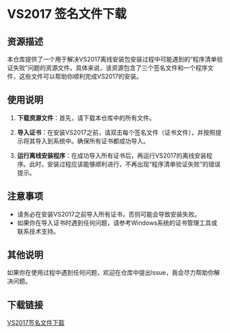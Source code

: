 # VS2017 签名文件下载

## 资源描述

本仓库提供了一个用于解决VS2017离线安装包安装过程中可能遇到的“程序清单验证失败”问题的资源文件。具体来说，该资源包含了三个签名文件和一个程序文件，这些文件可以帮助你顺利完成VS2017的安装。

## 使用说明

1. **下载资源文件**：首先，请下载本仓库中的所有文件。

2. **导入证书**：在安装VS2017之前，请双击每个签名文件（证书文件），并按照提示将其导入到系统中。确保所有证书都成功导入。

3. **运行离线安装程序**：在成功导入所有证书后，再运行VS2017的离线安装程序。此时，安装过程应该能够顺利进行，不再出现“程序清单验证失败”的错误提示。

## 注意事项

- 请务必在安装VS2017之前导入所有证书，否则可能会导致安装失败。
- 如果你在导入证书时遇到任何问题，请参考Windows系统的证书管理工具或联系技术支持。

## 其他说明

如果你在使用过程中遇到任何问题，欢迎在仓库中提出Issue，我会尽力帮助你解决问题。

## 下载链接

[VS2017签名文件下载](https://pan.quark.cn/s/68d44eb6fcbe)